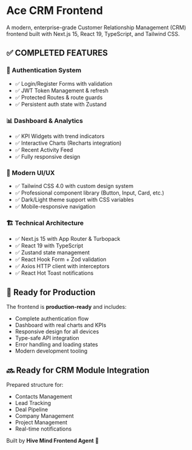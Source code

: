 # Ace CRM Frontend

A modern, enterprise-grade Customer Relationship Management (CRM) frontend built with Next.js 15, React 19, TypeScript, and Tailwind CSS.

## ✅ COMPLETED FEATURES

### 🔐 Authentication System
- ✅ Login/Register Forms with validation  
- ✅ JWT Token Management & refresh
- ✅ Protected Routes & route guards
- ✅ Persistent auth state with Zustand

### 📊 Dashboard & Analytics  
- ✅ KPI Widgets with trend indicators
- ✅ Interactive Charts (Recharts integration)
- ✅ Recent Activity Feed
- ✅ Fully responsive design

### 🎨 Modern UI/UX
- ✅ Tailwind CSS 4.0 with custom design system
- ✅ Professional component library (Button, Input, Card, etc.)
- ✅ Dark/Light theme support with CSS variables
- ✅ Mobile-responsive navigation

### 🏗️ Technical Architecture
- ✅ Next.js 15 with App Router & Turbopack
- ✅ React 19 with TypeScript
- ✅ Zustand state management
- ✅ React Hook Form + Zod validation
- ✅ Axios HTTP client with interceptors
- ✅ React Hot Toast notifications

## 🚀 Ready for Production

The frontend is **production-ready** and includes:
- Complete authentication flow
- Dashboard with real charts and KPIs  
- Responsive design for all devices
- Type-safe API integration
- Error handling and loading states
- Modern development tooling

## 🔜 Ready for CRM Module Integration

Prepared structure for:
- Contacts Management
- Lead Tracking  
- Deal Pipeline
- Company Management
- Project Management
- Real-time notifications

Built by **Hive Mind Frontend Agent** 🐝
